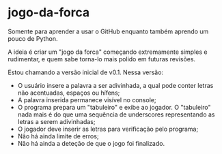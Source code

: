 # jogo-da-forca
Somente para aprender a usar o GitHub enquanto também aprendo um pouco de Python.

A ideia é criar um "jogo da forca" começando extremamente simples e rudimentar, e quem sabe torna-lo mais polido em futuras revisões.

Estou chamando a versão inicial de v0.1. Nessa versão:
* O usuário insere a palavra a ser adivinhada, a qual pode conter letras não acentuadas, espaços ou hífens;
* A palavra inserida permanece visível no console;
* O programa prepara um "tabuleiro" e exibe ao jogador. O "tabuleiro" nada mais é do que uma sequência de underscores representando as letras a serem adivinhadas;
* O jogador deve inserir as letras para verificação pelo programa;
* Não há ainda limite de erros;
* Não há ainda a deteção de que o jogo foi finalizado.
